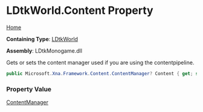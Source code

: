 # LDtkWorld\.Content Property

[Home](../../../README.md)

**Containing Type**: [LDtkWorld](../README.md)

**Assembly**: LDtkMonogame\.dll

  
 Gets or sets the content manager used if you are using the contentpipeline\. 

```csharp
public Microsoft.Xna.Framework.Content.ContentManager? Content { get; set; }
```

### Property Value

[ContentManager](https://docs.microsoft.com/en-us/dotnet/api/microsoft.xna.framework.content.contentmanager)

